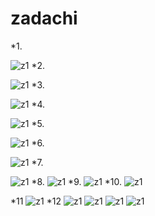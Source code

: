 # zadachi

*1.

![z1](https://github.com/podlinovvv/zadachi/blob/master/img/z1.png 'z1')
*2.

![z1](https://github.com/podlinovvv/zadachi/blob/master/img/z2.png 'z1')
*3.

![z1](https://github.com/podlinovvv/zadachi/blob/master/img/z3.png 'z1')
*4.

![z1](https://github.com/podlinovvv/zadachi/blob/master/img/z4.png 'z1')
*5.

![z1](https://github.com/podlinovvv/zadachi/blob/master/img/z5.png 'z1')
*6.

![z1](https://github.com/podlinovvv/zadachi/blob/master/img/z6.png 'z1')
*7.

![z1](https://github.com/podlinovvv/zadachi/blob/master/img/z7.png 'z1')
*8.
![z1](https://github.com/podlinovvv/zadachi/blob/master/img/z8.png 'z1')
*9.
![z1](https://github.com/podlinovvv/zadachi/blob/master/img/z9.png 'z1')
*10.
![z1](https://github.com/podlinovvv/zadachi/blob/master/img/z10.png 'z1')

*11
![z1](https://github.com/podlinovvv/zadachi/blob/master/img/z11.png 'z1')
*12
![z1](https://github.com/podlinovvv/zadachi/blob/master/img/z12.png 'z1')
![z1](https://github.com/podlinovvv/zadachi/blob/master/img/z12_2.png 'z1')
![z1](https://github.com/podlinovvv/zadachi/blob/master/img/z13.png 'z1')
![z1](https://github.com/podlinovvv/zadachi/blob/master/img/z14.png 'z1')
